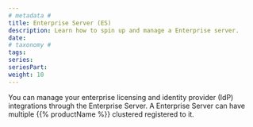 ```yaml
---
# metadata # 
title: Enterprise Server (ES)
description: Learn how to spin up and manage a Enterprise server.
date: 
# taxonomy #
tags: 
series:
seriesPart:
weight: 10
---
```


You can manage your enterprise licensing and identity provider (IdP) integrations through the Enterprise Server. A Enterprise Server can have multiple {{% productName %}} clustered registered to it.
